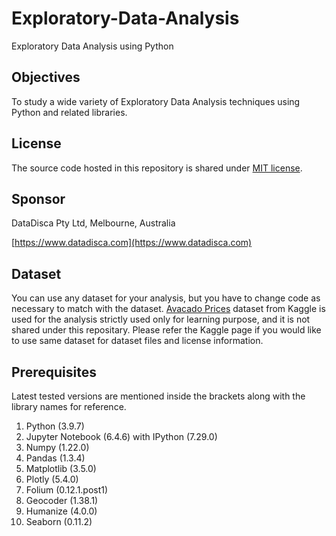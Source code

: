 # Exploratory-Data-Analysis
Exploratory Data Analysis using Python

## Objectives

To study a wide variety of Exploratory Data Analysis techniques using Python and related libraries.

## License

The source code hosted in this repository is shared under [MIT license](LICENSE).

## Sponsor

DataDisca Pty Ltd, Melbourne, Australia

[https://www.datadisca.com](https://www.datadisca.com)

## Dataset

You can use any dataset for your analysis, but you have to change code as necessary to match with the dataset.
[Avacado Prices](https://www.kaggle.com/datasets/neuromusic/avocado-prices) dataset from Kaggle is used for the analysis strictly used only for learning purpose, and it is not shared under this repositary. 
Please refer the Kaggle page if you would like to use same dataset for dataset files and license information.

## Prerequisites

Latest tested versions are mentioned inside the brackets along with the library names for reference.

1. Python (3.9.7)
2. Jupyter Notebook (6.4.6) with IPython (7.29.0)
5. Numpy (1.22.0)
6. Pandas (1.3.4)
8. Matplotlib  (3.5.0)
11. Plotly (5.4.0)
12. Folium (0.12.1.post1)
13. Geocoder (1.38.1)
14. Humanize (4.0.0)
15. Seaborn (0.11.2)
